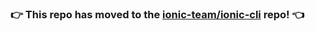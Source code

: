 ### :point_right: This repo has moved to the [ionic-team/ionic-cli](https://github.com/ionic-team/ionic-cli/tree/master/packages/@ionic/discover) repo! :point_left:

